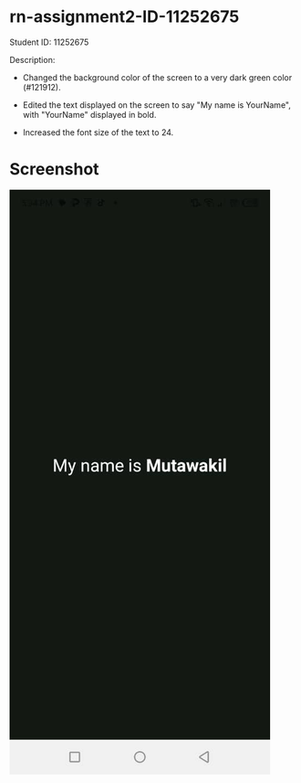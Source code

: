 # rn-assignment2-ID-11252675


Student ID: 11252675

Description:

- Changed the background color of the screen to a very dark green color (#121912).

- Edited the text displayed on the screen to say "My name is YourName", with "YourName" displayed in bold.

- Increased the font size of the text to 24.
# Screenshot

![Assignment-Screenshot.jpg](Assignment-Screenshot.jpg)